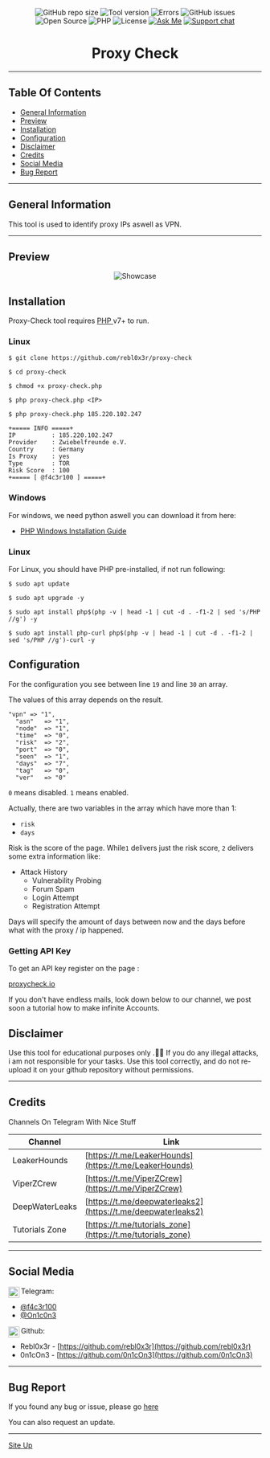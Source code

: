 <p align="center">
  <img alt="GitHub repo size" src="https://img.shields.io/github/repo-size/rebl0x3r/proxy-check">
  <img alt="Tool version" src="https://img.shields.io/badge/version-0.1-brightgreen">
  <img alt="Errors" src="https://img.shields.io/badge/errors fixed-0-red">
  <img alt="GitHub issues" src="https://img.shields.io/github/issues/rebl0x3r/proxy-check">
  <img alt="Open Source" src="https://badges.frapsoft.com/os/v1/open-source.png?v=103">
  <img alt="PHP" src="https://img.shields.io/badge/php-5.3%20--%207.4-blue">
  <img alt="License" src="https://user-images.githubusercontent.com/63623649/120860225-966d4d80-c585-11eb-8d8a-7dca56f6eac8.png">
  <a href="https://t.me/f4c3r100"><img alt="Ask Me" src="https://img.shields.io/badge/Ask%20me-anything-1abc9c.svg"></a>
  <a href="https://t.me/scarlettamarket/"><img src="https://raw.githubusercontent.com/Patrolavia/telegram-badge/master/chat.svg" alt="Support chat"></a>
</p>

<h1 align=center>Proxy Check</h1>

<hr>

<h2>Table Of Contents</h2>

* [General Information](#general-info)
* [Preview](#preview)
* [Installation](#installation)
* [Configuration](#configuration)
* [Disclaimer](#disclaimer)
* [Credits](#credits)
* [Social Media](#social-media)
* [Bug Report](#bug-report)

<hr>

<h2>General Information</h2>
  
  This tool is used to identify proxy IPs aswell as VPN.
  
<hr>

<h2>Preview</h2>
<p align="center">
  <img alt="Showcase" src="https://i.ibb.co/5sp60TR/image.png">
</p>

<h2>Installation</h2>

  Proxy-Check tool requires <a href="https://www.php.net/">PHP </a> v7+ to run.
  
  <h3>Linux</h3>
  
  ```
  $ git clone https://github.com/rebl0x3r/proxy-check
  
  $ cd proxy-check

  $ chmod +x proxy-check.php
  
  $ php proxy-check.php <IP>
  
  $ php proxy-check.php 185.220.102.247
  
  +===== INFO =====+
  IP          : 185.220.102.247
  Provider    : Zwiebelfreunde e.V.
  Country     : Germany
  Is Proxy    : yes
  Type        : TOR
  Risk Score  : 100
  +===== [ @f4c3r100 ] =====+

```
    
<h3>Windows</h3>

  For windows, we need python aswell you can download it from here:<br>
  
  * [PHP Windows Installation Guide](https://www.php.net/manual/en/install.windows.php)
  
<h3>Linux</h3>

  For Linux, you should have PHP pre-installed, if not run following:
  
  ```
  $ sudo apt update
  
  $ sudo apt upgrade -y
  
  $ sudo apt install php$(php -v | head -1 | cut -d . -f1-2 | sed 's/PHP //g') -y
  
  $ sudo apt install php-curl php$(php -v | head -1 | cut -d . -f1-2 | sed 's/PHP //g')-curl -y
  
  ```

<h2>Configuration</h2>
  
  For the configuration you see between line ```19``` and line ```30``` an array.
  
  The values of this array depends on the result.
  ```
  "vpn"	=> "1",
	"asn"	=> "1",
	"node"	=> "1",
	"time"	=> "0",
	"risk"	=> "2",
	"port"	=> "0",
	"seen"	=> "1",
	"days" 	=> "7",
	"tag"	=> "0",
	"ver"	=> "0"
  ```
  
  <code>0</code> means disabled.
  <code>1</code> means enabled.
  
  Actually, there are two variables in the array which have more than 1:
  * <code>risk</code>
  * <code>days</code>

  Risk is the score of the page. While```1``` delivers just the risk score, ```2``` delivers some extra information like:
  * Attack History
    * Vulnerability Probing
    * Forum Spam
    * Login Attempt
    * Registration Attempt
 
 Days will specify the amount of days between now and the days before what with the proxy / ip happened.

  <h3>Getting API Key</h3>
  
  To get an API key register on the page :
  
  [proxycheck.io](https://proxycheck.io/)
  
  If you don't have endless mails, look down below to our channel, we post soon a tutorial how to make infinite Accounts.

<h2>Disclaimer</h2>

  Use this tool for educational purposes only .🕵️‍♂️
  If you do any illegal attacks, i am not responsible for your tasks.
  Use this tool correctly, and do not re-upload it on your github repository without permissions.
  
<hr>
  
<h2>Credits</h2>
  
  Channels On Telegram With Nice Stuff
  
  | Channel | Link |
  | ------ | ------ |
  | LeakerHounds | [https://t.me/LeakerHounds](https://t.me/LeakerHounds) | 
  | ViperZCrew | [https://t.me/ViperZCrew](https://t.me/ViperZCrew) |
  | DeepWaterLeaks | [https://t.me/deepwaterleaks2](https://t.me/deepwaterleaks2) |
  | Tutorials Zone | [https://t.me/tutorials_zone](https://t.me/tutorials_zone) |
  

<hr>
            
<h2>Social Media</h2>
 <img align="left" alt="telegram.org" width="22px" src="https://images.vexels.com/media/users/3/137414/isolated/preview/3f7486417ddd88060a1818d44b6f3728-telegram-icon-logo-by-vexels.png" /> Telegram:<br />
 
* [@f4c3r100](https://t.me/f4c3r100)
* [@On1c0n3](https://t.me/On1c0n3)


<img align="left" alt="github.com" width="22px" src="https://image.flaticon.com/icons/svg/25/25231.svg" /> Github:<br />
 
* Rebl0x3r - [https://github.com/rebl0x3r](https://github.com/rebl0x3r)
* 0n1cOn3 - [https://github.com/0n1cOn3](https://github.com/0n1cOn3)

<hr>

<h2>Bug Report</h2>

  If you found any bug or issue, please go [here](https://github.com/rebl0x3r/proxy-check/issues)
  
  You can also request an update.
  
<hr>



[Site Up](#proxy-check)

